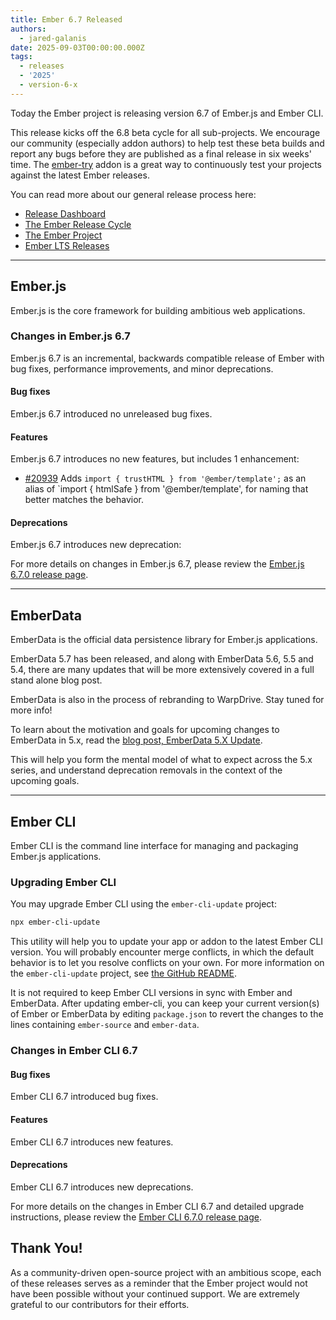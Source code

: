 ```yaml
---
title: Ember 6.7 Released
authors:
  - jared-galanis
date: 2025-09-03T00:00:00.000Z
tags:
  - releases
  - '2025'
  - version-6-x
---
```


Today the Ember project is releasing version 6.7 of Ember.js and Ember CLI.

This release kicks off the 6.8 beta cycle for all sub-projects. We encourage our community (especially addon authors) to help test these beta builds and report any bugs before they are published as a final release in six weeks' time. The [ember-try](https://github.com/ember-cli/ember-try) addon is a great way to continuously test your projects against the latest Ember releases.

You can read more about our general release process here:

- [Release Dashboard](http://emberjs.com/releases/)
- [The Ember Release Cycle](https://blog.emberjs.com/new-ember-release-process/)
- [The Ember Project](https://blog.emberjs.com/ember-project-at-2-0/)
- [Ember LTS Releases](https://blog.emberjs.com/announcing-embers-first-lts/)

---

## Ember.js

Ember.js is the core framework for building ambitious web applications.

### Changes in Ember.js 6.7

Ember.js 6.7 is an incremental, backwards compatible release of Ember with bug fixes, performance improvements, and minor deprecations.

#### Bug fixes

Ember.js 6.7 introduced no unreleased bug fixes.

#### Features

Ember.js 6.7 introduces no new features, but includes 1 enhancement:

- [#20939](https://github.com/emberjs/ember.js/pull/20939) Adds `import { trustHTML } from '@ember/template';` as an alias of `import { htmlSafe } from '@ember/template', for naming that better matches the behavior.


#### Deprecations

Ember.js 6.7 introduces <insert> new deprecation:

For more details on changes in Ember.js 6.7, please review the [Ember.js 6.7.0 release page](https://github.com/emberjs/ember.js/releases/tag/v6.7.0-ember-source).

---

## EmberData

EmberData is the official data persistence library for Ember.js applications.

EmberData 5.7 has been released, and along with EmberData 5.6, 5.5 and 5.4, there are many updates that will be more extensively covered in a full stand alone blog post.

EmberData is also in the process of rebranding to WarpDrive. Stay tuned for more info!

To learn about the motivation and goals for upcoming changes to EmberData in 5.x,
read the [blog post, EmberData 5.X Update](https://blog.emberjs.com/ember-data-5-x-update-2023-04-15/).

<!-- alex ignore retext-equality -->

This will help you form the mental model of what to expect across the 5.x series,
and understand deprecation removals in the context of the upcoming goals.

---

## Ember CLI

Ember CLI is the command line interface for managing and packaging Ember.js applications.

### Upgrading Ember CLI

You may upgrade Ember CLI using the `ember-cli-update` project:

```bash
npx ember-cli-update
```

This utility will help you to update your app or addon to the latest Ember CLI version. You will probably encounter merge conflicts, in which the default behavior is to let you resolve conflicts on your own. For more information on the `ember-cli-update` project, see [the GitHub README](https://github.com/ember-cli/ember-cli-update).

It is not required to keep Ember CLI versions in sync with Ember and EmberData. After updating ember-cli, you can keep your current version(s) of Ember or EmberData by editing `package.json` to revert the changes to the lines containing `ember-source` and `ember-data`.

### Changes in Ember CLI 6.7

#### Bug fixes

Ember CLI 6.7 introduced <insert> bug fixes.

#### Features

Ember CLI 6.7 introduces <insert> new features.

#### Deprecations

Ember CLI 6.7 introduces <insert> new deprecations.

For more details on the changes in Ember CLI 6.7 and detailed upgrade
instructions, please review the [Ember CLI 6.7.0 release page](https://github.com/ember-cli/ember-cli/releases/tag/v6.7.0-ember-cli).

## Thank You!

As a community-driven open-source project with an ambitious scope, each of these releases serves as a reminder that the Ember project would not have been possible without your continued support. We are extremely grateful to our contributors for their efforts.
